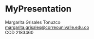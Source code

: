 # MyPresentation  
Margarita Grisales Tonuzco  
margarita.grisales@correounivalle.edu.co  
COD 2183460
